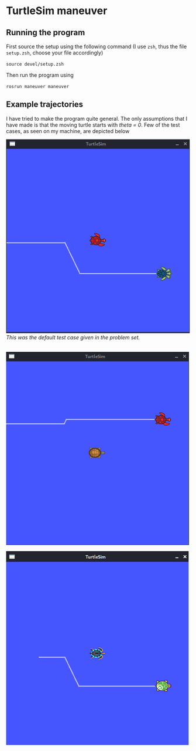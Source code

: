 # TurtleSim maneuver

## Running the program

First source the setup using the following command (I use `zsh`, thus the file `setup.zsh`, choose your file accordingly)
```
source devel/setup.zsh
```

Then run the program using
```
rosrun maneuver maneuver
```

## Example trajectories

I have tried to make the program quite general. The only assumptions that I have made is that the moving turtle starts with *theta = 0*. Few of the test cases, as seen on my machine, are depicted below

![default_test_case](./test_img/test3.png)
*This was the default test case given in the problem set.*
<br></br>

![test_case2](./test_img/test2.png)

![test_case1](./test_img/test1.png)